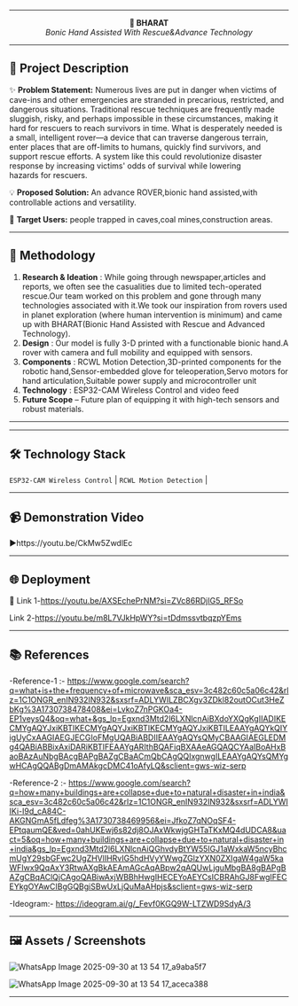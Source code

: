 

---

<p align="center">
  <strong>🚀 BHARAT</strong><br/>
  <em>Bonic Hand Assisted With Rescue&Advance Technology </em>
</p>

---

## 📖 Project Description
✨ **Problem Statement:** Numerous lives are put in danger when victims of cave-ins and other emergencies are stranded in precarious, restricted, and dangerous situations. Traditional rescue techniques are frequently made sluggish, risky, and perhaps impossible in these circumstances, making it hard for rescuers to reach survivors in time. What is desperately needed is a small, intelligent rover—a device that can traverse dangerous terrain, enter places that are off-limits to humans, quickly find survivors, and support rescue efforts. A system like this could revolutionize disaster response by increasing victims' odds of survival while lowering hazards for rescuers.  

💡 **Proposed Solution:** An advance ROVER,bionic hand assisted,with controllable actions and versatility.

🎯 **Target Users:** people trapped in caves,coal mines,construction areas.

---

## 🔬 Methodology
1. **Research & Ideation** : While going through newspaper,articles and reports, we often see the casualities due to limited tech-operated rescue.Our team worked on this problem and gone through many technologies associated with it.We took our inspiration from rovers used in planet exploration (where human intervention is minimum) and came up with BHARAT(Bionic Hand Assisted with Rescue and Advanced Technology​). 
2. **Design** : Our model is fully 3-D printed with a functionable bionic hand.A rover with camera and full mobility and equipped with sensors.
3. **Components** : RCWL Motion Detection,3D-printed components for the robotic hand,Sensor-embedded glove for teleoperation,Servo motors for hand articulation,Suitable power supply and microcontroller unit
4. **Technology** : ESP32-CAM Wireless Control and video feed
5. **Future Scope** – Future plan of equipping it with high-tech sensors and robust materials.

---






---

## 🛠️ Technology Stack
` ESP32-CAM Wireless Control ` | `RCWL Motion Detection` | 

---

## 📹 Demonstration Video
▶️https://youtu.be/CkMw5ZwdlEc

---

## 🌐 Deployment
🔗 Link 1-https://youtu.be/AXSEchePrNM?si=ZVc86RDjIG5_RFSo

Link 2-https://youtu.be/m8L7VJkHpWY?si=tDdmssvtbqzpYEms

---

## 📚 References
-Reference-1 :- https://www.google.com/search?q=what+is+the+frequency+of+microwave&sca_esv=3c482c60c5a06c42&rlz=1C1ONGR_enIN932IN932&sxsrf=ADLYWILZBCXgv3ZDkl82outOCut3HeZbKg%3A1730738478408&ei=LvkoZ7nPGKOa4-EP1veysQ4&oq=what+&gs_lp=Egxnd3Mtd2l6LXNlcnAiBXdoYXQgKgIIADIKECMYgAQYJxiKBTIKECMYgAQYJxiKBTIKECMYgAQYJxiKBTILEAAYgAQYkQIYigUyCxAAGIAEGJECGIoFMgUQABiABDIIEAAYgAQYsQMyCBAAGIAEGLEDMg4QABiABBixAxiDARiKBTIFEAAYgARIthBQAFiqBXAAeAGQAQCYAaIBoAHxBaoBAzAuNbgBAcgBAPgBAZgCBaACmQbCAgQQIxgnwgILEAAYgAQYsQMYgwHCAgQQABgDmAMAkgcDMC41oAfyLQ&sclient=gws-wiz-serp

-Reference-2 :- https://www.google.com/search?q=how+many+buildings+are+collapse+due+to+natural+disaster+in+india&sca_esv=3c482c60c5a06c42&rlz=1C1ONGR_enIN932IN932&sxsrf=ADLYWIIKi-I9d_cA84C-AKGNGmA5fLdfeg%3A1730738469956&ei=JfkoZ7qNOqSF4-EPtqaumQE&ved=0ahUKEwj6s82dj8OJAxWkwjgGHTaTKxMQ4dUDCA8&uact=5&oq=how+many+buildings+are+collapse+due+to+natural+disaster+in+india&gs_lp=Egxnd3Mtd2l6LXNlcnAiQGhvdyBtYW55IGJ1aWxkaW5ncyBhcmUgY29sbGFwc2UgZHVlIHRvIG5hdHVyYWwgZGlzYXN0ZXIgaW4gaW5kaWFIwx9QqAxY3RtwAXgBkAEAmAGcAqABpw2qAQUwLjguMbgBA8gBAPgBAZgCBqAClQjCAgoQABiwAxjWBBhHwgIHECEYoAEYCsICBRAhGJ8FwgIFECEYkgOYAwCIBgGQBgiSBwUxLjQuMaAHpjs&sclient=gws-wiz-serp

-Ideogram:- https://ideogram.ai/g/_Fevf0KGQ9W-LTZWD9SdyA/3

---

## 🖼️ Assets / Screenshots
![WhatsApp Image 2025-09-30 at 13 54 17_a9aba5f7](https://github.com/user-attachments/assets/2caeb5f4-c339-4140-8d7c-47bb17a35993)

![WhatsApp Image 2025-09-30 at 13 54 17_aceca388](https://github.com/user-attachments/assets/933afacb-e7ae-4ef1-a8bb-28f518e154c3)


---


